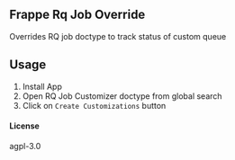 ## Frappe Rq Job Override

Overrides RQ job doctype to track status of custom queue

## Usage 

1. Install App
2. Open RQ Job Customizer doctype from global search
3. Click on `Create Customizations` button

#### License

agpl-3.0